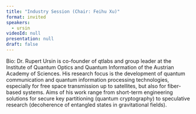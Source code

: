 ```yaml
---
title: "Industry Session (Chair: Feihu Xu)"
format: invited
speakers:
  - ursin
videoId: null
presentation: null
draft: false
---
```

Bio: Dr. Rupert Ursin is co-founder of qtlabs and group leader at the Institute of Quantum Optics and Quantum Information of the Austrian Academy of Sciences. His research focus is the development of quantum communication and quantum information processing technologies, especially for free space transmission up to satellites, but also for fiber-based systems. Aims of his work range from short-term engineering solutions for secure key partitioning (quantum cryptography) to speculative research (decoherence of entangled states in gravitational fields).



<!-- fields to use above: -->
<!-- videoId: "Vfl9pPh6ipI" -->
<!-- presentation: "/slides/invited-MargaridaPereira.pdf" -->
